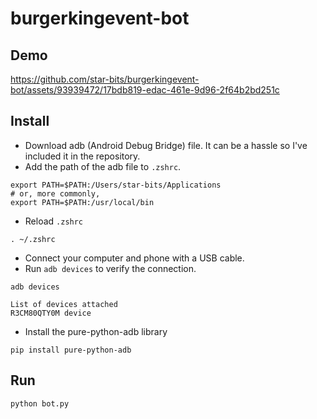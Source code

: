 # burgerkingevent-bot

## Demo
https://github.com/star-bits/burgerkingevent-bot/assets/93939472/17bdb819-edac-461e-9d96-2f64b2bd251c

## Install
- Download adb (Android Debug Bridge) file. It can be a hassle so I've included it in the repository.
- Add the path of the adb file to `.zshrc`.
```shell
export PATH=$PATH:/Users/star-bits/Applications
# or, more commonly,
export PATH=$PATH:/usr/local/bin
```
- Reload `.zshrc`
```shell
. ~/.zshrc
```
- Connect your computer and phone with a USB cable.
- Run `adb devices` to verify the connection.
```shell
adb devices

List of devices attached
R3CM80QTY0M	device
```
- Install the pure-python-adb library
```shell
pip install pure-python-adb
```

## Run
```shell
python bot.py
```
